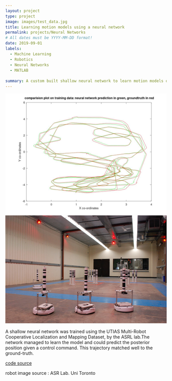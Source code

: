 ```yaml
---
layout: project
type: project
image: images/test_data.jpg
title: Learning motion models using a neural network
permalink: projects/Neural Networks
# All dates must be YYYY-MM-DD format!
date: 2019-09-01
labels:
  - Machine Learning 
  - Robotics
  - Neural Networks
  - MATLAB

summary: A custom built shallow neural network to learn motion models of a differential drive robot
---
```


<img class="ui medium right floated rounded image" src="../images/train_data.jpg">
<img class="ui medium right floated rounded image" src="../images/DSLAM.jpg">

A shallow neural network was trained using the UTIAS Multi-Robot Cooperative Localization and Mapping Dataset, by the ASRL lab.The network managed to learn the model and could predict the posterior position given a control command. This trajectory matched well to the ground-truth.

<a href= "https://github.com/vishwajeet-NU/ML-AI-/tree/master/neural_network"> ​code source </a>


robot image source : ASR Lab. Uni Toronto

​
